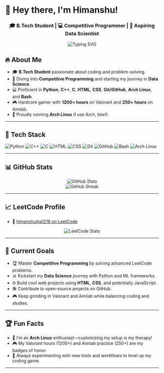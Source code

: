 # 👋 Hey there, I'm Himanshu!  

<h3 align="center">🎓 B.Tech Student | 💻 Competitive Programmer | 🌱 Aspiring Data Scientist</h3>

<p align="center">
  <img src="https://readme-typing-svg.demolab.com?font=Fira+Code&size=22&pause=1000&center=true&vCenter=true&width=435&lines=Competitive+Programming+%F0%9F%8E%AF;Arch+Linux+User+%F0%9F%90%A7" alt="Typing SVG" />
</p>



## 🔥 About Me

- 🎓 **B.Tech Student** passionate about coding and problem-solving.  
- 🧠 Diving into **Competitive Programming** and starting my journey in **Data Science**.  
- 💻 Proficient in **Python**, **C++**, **C**, **HTML**, **CSS**, **Git/GitHub**, **Arch Linux**, and **Bash**.  
- 🎮 Hardcore gamer with **1200+ hours** on Valorant and **250+ hours** on Aimlab.  
- 🐧 Proudly running **Arch Linux** (I use Arch, btw!).  

---

## 🧰 Tech Stack

![Python](https://img.shields.io/badge/-Python-3776AB?style=for-the-badge&logo=python&logoColor=white)
![C++](https://img.shields.io/badge/-C++-00599C?style=for-the-badge&logo=cplusplus&logoColor=white)
![C](https://img.shields.io/badge/-C-00599C?style=for-the-badge&logo=c&logoColor=white)
![HTML](https://img.shields.io/badge/-HTML-E34F26?style=for-the-badge&logo=html5&logoColor=white)
![CSS](https://img.shields.io/badge/-CSS-1572B6?style=for-the-badge&logo=css3)
![Git](https://img.shields.io/badge/-Git-F05032?style=for-the-badge&logo=git&logoColor=white)
![GitHub](https://img.shields.io/badge/-GitHub-181717?style=for-the-badge&logo=github)
![Bash](https://img.shields.io/badge/-Bash-4EAA25?style=for-the-badge&logo=gnu-bash&logoColor=white)
![Arch Linux](https://img.shields.io/badge/-Arch%20Linux-1793D1?style=for-the-badge&logo=arch-linux&logoColor=white)

---

## 📊 GitHub Stats

<p align="center">
  <img src="https://github-readme-stats.vercel.app/api?username=Himanshu121865&show_icons=true&theme=radical" alt="GitHub Stats" />
  <br />
  <img src="https://github-readme-streak-stats.herokuapp.com/?user=Himanshu121865&theme=radical" alt="GitHub Streak" />
</p>

---

## 📈 LeetCode Profile

- 🔗 [himanshujha1218 on LeetCode](https://leetcode.com/u/himanshujha1218/)

<p align="center">
  <img src="https://leetcard.jacoblin.cool/himanshujha1218?theme=dark&font=Fira+Code&ext=heatmap" alt="LeetCode Stats" />
</p>

---

## 🎯 Current Goals

- 🏆 Master **Competitive Programming** by solving advanced LeetCode problems.  
- 📊 Kickstart my **Data Science** journey with Python and ML frameworks.  
- 🌐 Build cool web projects using **HTML**, **CSS**, and potentially JavaScript.  
- 🛠️ Contribute to open-source projects on GitHub.  
- 🎮 Keep grinding in Valorant and Aimlab while balancing coding and studies.  

---

## 🏆 Fun Facts

- 🐧 I’m an **Arch Linux** enthusiast—customizing my setup is my therapy!   
- 🎮 My Valorant hours (1200+) and Aimlab practice (250+) are my badges of honor.  
- 💾 Always experimenting with new tools and workflows to level up my coding game.  

---

